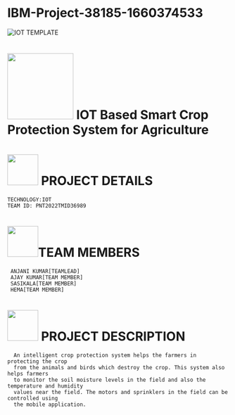 # IBM-Project-38185-1660374533

 
 
 ![IOT TEMPLATE](https://user-images.githubusercontent.com/113893463/201520609-f3d2e4ae-2bed-4918-aae2-f6edccf59928.jpg)







# <img src="https://user-images.githubusercontent.com/113893463/201524366-76ac30c3-bad6-4617-86bf-898a08331642.gif" width="150px">        IOT Based Smart Crop Protection System for Agriculture



# <img src="" width="70px"> PROJECT DETAILS   
    TECHNOLOGY:IOT
    TEAM ID: PNT2022TMID36989
    
    
# <img src="" width="70px">TEAM MEMBERS
     ANJANI KUMAR[TEAMLEAD]
     AJAY KUMAR[TEAM MEMBER]
     SASIKALA[TEAM MEMBER]
     HEMA[TEAM MEMBER]


# <img src="" width="70px"> PROJECT DESCRIPTION
      An intelligent crop protection system helps the farmers in protecting the crop
      from the animals and birds which destroy the crop. This system also helps farmers 
      to monitor the soil moisture levels in the field and also the temperature and humidity 
      values near the field. The motors and sprinklers in the field can be controlled using 
      the mobile application.
